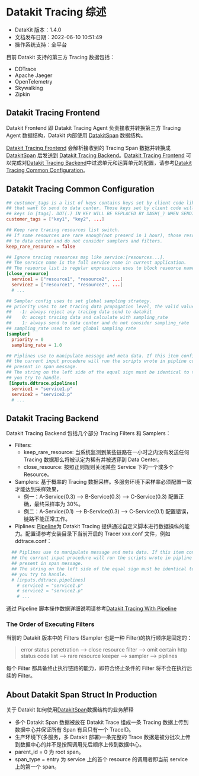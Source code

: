 
# Datakit Tracing 综述

- DataKit 版本：1.4.0
- 文档发布日期：2022-06-10 10:51:49
- 操作系统支持：全平台

目前 Datakit 支持的第三方 Tracing 数据包括：

- DDTrace
- Apache Jaeger
- OpenTelemetry
- Skywalking
- Zipkin

## Datakit Tracing Frontend

Datakit Frontend 即 Datakit Tracing Agent 负责接收并转换第三方 Tracing Agent 数据结构，Datakit 内部使用 [DatakitSpan](datakit-tracing-struct) 数据结构。

[Datakit Tracing Frontend](#Datakit-Tracing-Frontend) 会解析接收到的 Tracing Span 数据并转换成 [DatakitSpan](datakit-tracing-struct) 后发送到 [Datakit Tracing Backend](#datakit-tracing-backend)。[Datakit Tracing Frontend](#Datakit-Tracing-Frontend) 可以完成对[Datakit Tracing Backend](#datakit-tracing-backend)中过滤单元和运算单元的配置，请参考[Datakit Tracing Common Configuration](#Datakit-Tracing-Common-Configuration)。

## Datakit Tracing Common Configuration

```toml
## customer_tags is a list of keys contains keys set by client code like span.SetTag(key, value)
## that want to send to data center. Those keys set by client code will take precedence over
## keys in [tags]. DOT(.) IN KEY WILL BE REPLACED BY DASH(_) WHEN SENDING.
customer_tags = ["key1", "key2", ...]

## Keep rare tracing resources list switch.
## If some resources are rare enough(not presend in 1 hour), those resource will always send
## to data center and do not consider samplers and filters.
keep_rare_resource = false

## Ignore tracing resources map like service:[resources...].
## The service name is the full service name in current application.
## The resource list is regular expressions uses to block resource names.
[close_resource]
  service1 = ["resource1", "resource2", ...]
  service2 = ["resource1", "resource2", ...]
  # ...

## Sampler config uses to set global sampling strategy.
## priority uses to set tracing data propagation level, the valid values are -1, 0, 1
##   -1: always reject any tracing data send to datakit
##    0: accept tracing data and calculate with sampling_rate
##    1: always send to data center and do not consider sampling_rate
## sampling_rate used to set global sampling rate
[sampler]
  priority = 0
  sampling_rate = 1.0

## Piplines use to manipulate message and meta data. If this item configured right then
## the current input procedure will run the scripts wrote in pipline config file against the data
## present in span message.
## The string on the left side of the equal sign must be identical to the service name that
## you try to handle.
 [inputs.ddtrace.pipelines]
  service1 = "service1.p"
  service2 = "service2.p"
  # ...
```

## Datakit Tracing Backend

Datakit Tracing Backend 包括几个部分 Tracing <!--Statistics,--> Filters 和 Samplers：

<!-- - Tracing Statistics: 统计 Tracing 链路上的业务状态，例如：访问耗时，错误率等。 -->

- Filters:
  - keep_rare_resource: 当系统监测到某些链路在一小时之内没有发送任何 Tracing 数据那么将被认定为稀有并被透穿到 Data Center。
  - close_resource: 按照正则规则关闭某些 Service 下的一个或多个 Resource。
- Samplers: 基于概率的 Tracing 数据采样。多服务环境下采样率必须配置一致才能达到采样效果，
  - 例一：A-Service(0.3) --> B-Service(0.3) --> C-Service(0.3) 配置正确，最终采样率为 30%。
  - 例二：A-Service(0.1) --> B-Service(0.3) --> C-Service(0.1) 配置错误，链路不能正常工作。
- Piplines: [Pipeline](pipeline)为 Datakit Tracing 提供通过自定义脚本进行数据操纵的能力。配置请参考安装目录下当前开启的 Tracer xxx.conf 文件，例如 ddtrace.conf：

```toml
  ## Piplines use to manipulate message and meta data. If this item configured right then
  ## the current input procedure will run the scripts wrote in pipline config file against the data
  ## present in span message.
  ## The string on the left side of the equal sign must be identical to the service name that
  ## you try to handle.
  # [inputs.ddtrace.pipelines]
    # service1 = "service1.p"
    # service2 = "service2.p"
    # ...
```

通过 Pipeline 脚本操作数据详细说明请参考[Datakit Tracing With Pipeline](datakit-tracing-pl)

### The Order of Executing Filters

当前的 Datakit 版本中的 Filters (Sampler 也是一种 Filter)的执行顺序是固定的：

> error status penetration --> close resource filter --> omit certain http status code list --> rare resource keeper --> sampler --> piplines

每个 Filter 都具备终止执行链路的能力，即符合终止条件的 Filter 将不会在执行后续的 Filter。

## About Datakit Span Struct In Production

关于 Datakit 如何使用[DatakitSpan](datakit-tracing-struct)数据结构的业务解释

- 多个 Datakit Span 数据被放在 Datakit Trace 组成一条 Tracing 数据上传到数据中心并保证所有 Span 有且只有一个 TraceID。
- 生产环境下(多服务，多 Datakit 部署)一条完整的 Trace 数据是被分批次上传到数据中心的并不是按照调用先后顺序上传到数据中心。
- parent_id = 0 为 root span。
- span_type = entry 为 service 上的首个 resource 的调用者即当前 service 上的第一个 span。
